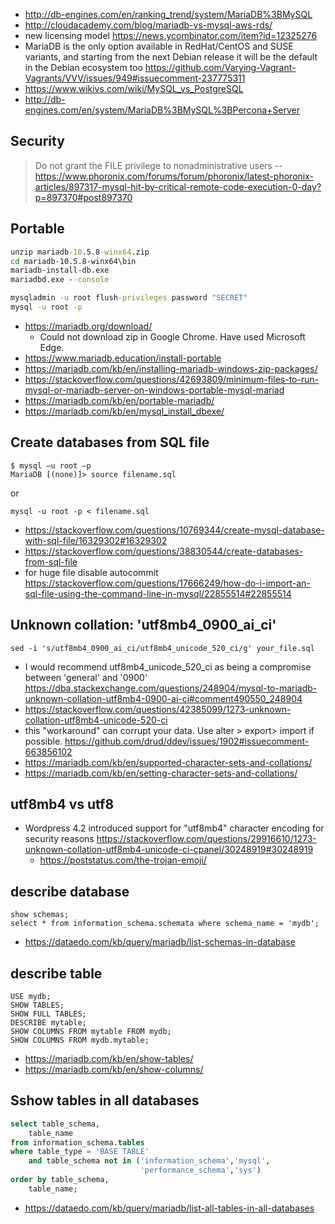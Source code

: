- http://db-engines.com/en/ranking_trend/system/MariaDB%3BMySQL
- http://cloudacademy.com/blog/mariadb-vs-mysql-aws-rds/
- new licensing model https://news.ycombinator.com/item?id=12325276
- MariaDB is the only option available in RedHat/CentOS and SUSE variants, and starting from the next Debian release it will be the default in the Debian ecosystem too https://github.com/Varying-Vagrant-Vagrants/VVV/issues/949#issuecomment-237775311
- https://www.wikivs.com/wiki/MySQL_vs_PostgreSQL
- http://db-engines.com/en/system/MariaDB%3BMySQL%3BPercona+Server

## Security

> Do not grant the FILE privilege to nonadministrative users
> -- https://www.phoronix.com/forums/forum/phoronix/latest-phoronix-articles/897317-mysql-hit-by-critical-remote-code-execution-0-day?p=897370#post897370

## Portable

```cmd
unzip mariadb-10.5.8-winx64.zip
cd mariadb-10.5.8-winx64\bin
mariadb-install-db.exe
mariadbd.exe --console
```

```cmd
mysqladmin -u root flush-privileges password "SECRET"
mysql -u root -p
```

- https://mariadb.org/download/
  - Could not download zip in Google Chrome. Have used Microsoft Edge.
- https://www.mariadb.education/install-portable
- https://mariadb.com/kb/en/installing-mariadb-windows-zip-packages/
- https://stackoverflow.com/questions/42693809/minimum-files-to-run-mysql-or-mariadb-server-on-windows-portable-mysql-mariad
- https://mariadb.com/kb/en/portable-mariadb/
- https://mariadb.com/kb/en/mysql_install_dbexe/

## Create databases from SQL file

```
$ mysql –u root –p
MariaDB [(none)]> source filename.sql
```

or

```
mysql -u root -p < filename.sql
```

- https://stackoverflow.com/questions/10769344/create-mysql-database-with-sql-file/16329302#16329302
- https://stackoverflow.com/questions/38830544/create-databases-from-sql-file
- for huge file disable autocommit https://stackoverflow.com/questions/17666249/how-do-i-import-an-sql-file-using-the-command-line-in-mysql/22855514#22855514

## Unknown collation: 'utf8mb4_0900_ai_ci'

```
sed -i 's/utf8mb4_0900_ai_ci/utf8mb4_unicode_520_ci/g' your_file.sql
```

- I would recommend utf8mb4_unicode_520_ci as being a compromise between 'general' and '0900' https://dba.stackexchange.com/questions/248904/mysql-to-mariadb-unknown-collation-utf8mb4-0900-ai-ci#comment490550_248904
- https://stackoverflow.com/questions/42385099/1273-unknown-collation-utf8mb4-unicode-520-ci
- this "workaround" can corrupt your data. Use alter > export> import if possible. https://github.com/drud/ddev/issues/1902#issuecomment-663856102
- https://mariadb.com/kb/en/supported-character-sets-and-collations/
- https://mariadb.com/kb/en/setting-character-sets-and-collations/

## utf8mb4 vs utf8

- Wordpress 4.2 introduced support for "utf8mb4" character encoding for security reasons https://stackoverflow.com/questions/29916610/1273-unknown-collation-utf8mb4-unicode-ci-cpanel/30248919#30248919
  - https://poststatus.com/the-trojan-emoji/

## describe database

```
show schemas;
select * from information_schema.schemata where schema_name = 'mydb';
```

- https://dataedo.com/kb/query/mariadb/list-schemas-in-database

## describe table

```
USE mydb;
SHOW TABLES;
SHOW FULL TABLES;
DESCRIBE mytable;
SHOW COLUMNS FROM mytable FROM mydb;
SHOW COLUMNS FROM mydb.mytable;
```

- https://mariadb.com/kb/en/show-tables/
- https://mariadb.com/kb/en/show-columns/

## Sshow tables in all databases

```sql
select table_schema,
    table_name
from information_schema.tables
where table_type = 'BASE TABLE'
    and table_schema not in ('information_schema','mysql',
                             'performance_schema','sys')
order by table_schema,
    table_name;
```

- https://dataedo.com/kb/query/mariadb/list-all-tables-in-all-databases

